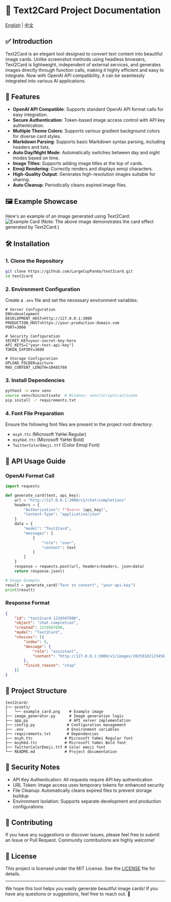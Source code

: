 # 📝 Text2Card Project Documentation

[English](./README_EN.md) | [中文](./README.md)

## ✅ Introduction
Text2Card is an elegant tool designed to convert text content into beautiful image cards. Unlike screenshot methods using headless browsers, Text2Card is lightweight, independent of external services, and generates images directly through function calls, making it highly efficient and easy to integrate. Now with OpenAI API compatibility, it can be seamlessly integrated into various AI applications.

## 🚀 Features
- **OpenAI API Compatible**: Supports standard OpenAI API format calls for easy integration.
- **Secure Authentication**: Token-based image access control with API key authentication.
- **Multiple Theme Colors**: Supports various gradient background colors for diverse card styles.
- **Markdown Parsing**: Supports basic Markdown syntax parsing, including headers and lists.
- **Auto Day/Night Mode**: Automatically switches between day and night modes based on time.
- **Image Titles**: Supports adding image titles at the top of cards.
- **Emoji Rendering**: Correctly renders and displays emoji characters.
- **High-Quality Output**: Generates high-resolution images suitable for sharing.
- **Auto Cleanup**: Periodically cleans expired image files.

## 🖼️ Example Showcase
Here's an example of an image generated using Text2Card:
![Example Card](./assets/example_card.png)
(Note: The above image demonstrates the card effect generated by Text2Card.)

## 🛠️ Installation

### 1. Clone the Repository
```bash
git clone https://github.com/LargeCupPanda/text2card.git
cd text2card
```

### 2. Environment Configuration
Create a `.env` file and set the necessary environment variables:
```plaintext
# Server Configuration
ENV=development
DEVELOPMENT_HOST=http://127.0.0.1:3000
PRODUCTION_HOST=https://your-production-domain.com
PORT=3000

# Security Configuration
SECRET_KEY=your-secret-key-here
API_KEYS=["your-test-api-key"]
TOKEN_EXPIRY=3600

# Storage Configuration
UPLOAD_FOLDER=picture
MAX_CONTENT_LENGTH=10485760
```

### 3. Install Dependencies
```bash
python3 -m venv venv
source venv/bin/activate  # Windows: venv\Scripts\activate
pip install -r requirements.txt
```

### 4. Font File Preparation
Ensure the following font files are present in the project root directory:
- `msyh.ttc` (Microsoft YaHei Regular)
- `msyhbd.ttc` (Microsoft YaHei Bold)
- `TwitterColorEmoji.ttf` (Color Emoji Font)

## 📡 API Usage Guide

### OpenAI Format Call
```python
import requests

def generate_card(text, api_key):
    url = "http://127.0.0.1:3000/v1/chat/completions"
    headers = {
        "Authorization": f"Bearer {api_key}",
        "Content-Type": "application/json"
    }
    data = {
        "model": "Text2Card",
        "messages": [
            {
                "role": "user",
                "content": text
            }
        ]
    }
    response = requests.post(url, headers=headers, json=data)
    return response.json()

# Usage Example
result = generate_card("Text to convert", "your-api-key")
print(result)
```

### Response Format
```json
{
    "id": "text2card-1234567890",
    "object": "chat.completion",
    "created": 1234567890,
    "model": "Text2Card",
    "choices": [{
        "index": 0,
        "message": {
            "role": "assistant",
            "content": "http://127.0.0.1:3000/v1/images/20250102123456_abcdef.png"
        },
        "finish_reason": "stop"
    }]
}
```

## 📂 Project Structure
```
text2card/
├── assets/
│   └── example_card.png    # Example image
├── image_generator.py      # Image generation logic
├── app.py                  # API server implementation
├── config.py              # Configuration management
├── .env                   # Environment variables
├── requirements.txt       # Dependencies
├── msyh.ttc              # Microsoft YaHei Regular font
├── msyhbd.ttc            # Microsoft YaHei Bold font
├── TwitterColorEmoji.ttf # Color emoji font
└── README.md             # Project documentation
```

## 🔐 Security Notes
- API Key Authentication: All requests require API key authentication
- URL Token: Image access uses temporary tokens for enhanced security
- File Cleanup: Automatically cleans expired files to prevent storage buildup
- Environment Isolation: Supports separate development and production configurations

## 🤝 Contributing
If you have any suggestions or discover issues, please feel free to submit an Issue or Pull Request. Community contributions are highly welcome!

## 📄 License
This project is licensed under the MIT License. See the [LICENSE](LICENSE) file for details.

---
We hope this tool helps you easily generate beautiful image cards! If you have any questions or suggestions, feel free to reach out. 🎉